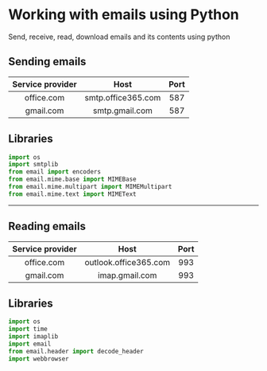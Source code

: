 # Working with emails using Python
Send, receive, read, download emails and its contents using python


## Sending emails
| Service provider 	| Host 	| Port 	|
|:-:	|:-:	|:-:	|
| office.com 	| smtp.office365.com 	| 587 	|
| gmail.com 	| smtp.gmail.com 	| 587 	|

## Libraries

```python
import os
import smtplib
from email import encoders
from email.mime.base import MIMEBase
from email.mime.multipart import MIMEMultipart
from email.mime.text import MIMEText
```

---

## Reading emails
| Service provider 	| Host 	| Port 	|
|:-:	|:-:	|:-:	|
| office.com | outlook.office365.com | 993 |
| gmail.com | imap.gmail.com | 993 |

## Libraries

```python
import os
import time
import imaplib
import email
from email.header import decode_header
import webbrowser
```
